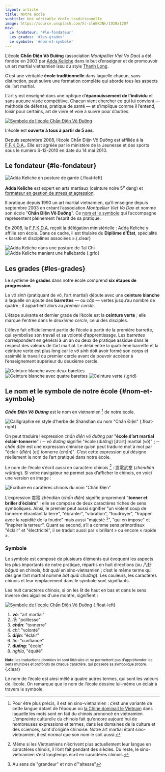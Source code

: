 ```yaml
---
layout: article
title: Notre école
subtitle: Une véritable école traditionnelle
image: https://source.unsplash.com/Xl-ilWBKJNk/1920x1207
nav:
  Le fondateur: '#le-fondateur'
  Les grades: '#les-grades'
  Le symbole: '#nom-et-symbole'
---
```


L’école **Chấn Điện Võ Đường** (association *Montpellier Viet Vo Dao*) a été fondée en 2003 par [Adda Keliche](#le-fondateur) dans le but d’enseigner et de promouvoir un art martial vietnamien issu du style [Thanh Long](./todo).

C’est une véritable **école traditionnelle** dans laquelle chacun, sans distinction, peut suivre une formation complète qui aborde tous les aspects de l’art martial.

L’art y est enseigné dans une optique d’**épanouissement de l’individu** et sans aucune visée compétitive. Chacun vient chercher ce qui lui convient — méthode de défense, pratique de santé — et s’implique comme il l’entend, loisir pour certains, art de vivre et voie à suivre pour d’autres.

[![Symbole de l'école Chấn Điện Võ Đường](/images/chandienbordnoir.jpg "Le symbole de notre école")](#nom-et-symbole)

L’école est **ouverte à tous à partir de 5 ans**.

Depuis septembre 2008, l’école Chấn Điện Võ Đường est affiliée à la <abbr title="Fédération française de karaté et disciplines associées">F.F.K.D.A.</abbr>. Elle est agréée par le ministère de la Jeunesse et des sports sous le numéro S-12-2010 en date du 14 mai 2010.





## Le fondateur {#le-fondateur}

![Adda Keliche en posture de garde](adda.jpg "Adda Keliche")
{.float-left}

**Adda Keliche** est expert en arts martiaux (ceinture noire 5<sup>e</sup> dang) et [formateur en gestion de stress et agression](/pro).

Il pratique depuis 1990 un art martial vietnamien, qu’il enseigne depuis septembre 2003 en créant l’association *Montpellier Viet Vo Dao* et nomme son école "**Chấn Điện Võ Đường**". Ce [nom et le symbole](#nom-et-symbole) qui l’accompagne représentent pleinement l’esprit de sa pratique.

En 2008, la <abbr title="Fédération française de karaté et disciplines associées">F.F.K.D.A.</abbr> reçoit la délégation ministérielle ; Adda Keliche y affilie son école. Dans ce cadre, il est titulaire du **Diplôme d'&Eacute;tat**, spécialité « karaté et disciplines associées ».{.clear}

![Adda Keliche dans une posture de Taï Chi](adda2.jpg)
![Adda Keliche maniant une hallebarde](adda3.jpg)
{.grid}



## Les grades {#les-grades}

Le système de **grades** dans notre école comprend **six étapes de progression**.

Le *võ sinh* (pratiquant de võ, l’art martial) débute avec une **ceinture blanche** à laquelle on ajoute des **barrettes** — ou *cấp* — vertes jusqu’au nombre de quatre ; il appartient alors au *premier cercle*.

L’étape suivante et dernier grade de l’école est la **ceinture verte** ; elle marque l’entrée dans le *deuxième cercle*, celui des disciples.

L’élève fait officiellement partie de l’école à partir de la première barrette, qui symbolise son travail et sa volonté d’apprentissage. Les barrettes correspondent en général à un an ou deux de pratique assidue dans le respect des valeurs de l’art martial. Le délai entre la quatrième barrette et la ceinture verte est plus long car le *võ sinh* doit avoir formé son corps et assimilé le travail du premier cercle avant de pouvoir accéder à l’enseignement supérieur du deuxième cercle.

![Ceinture blanche avec deux barettes](ceinture2cap.jpg)
![Ceinture blanche avec quatre barettes](ceinture4cap.jpg)
![Ceinture verte](ceintureverte.jpg)
{.grid}





## Le nom et le symbole de notre école {#nom-et-symbole}

***Chấn Điện Võ Đường*** est le nom en vietnamien [^1] de notre école.

![Calligraphie en style d’herbe de Shanshan du nom "Chấn Điện"](chan-dien-shanshan.png "Chấn Điện<br>Calligraphie en style d’herbe de Shanshan")
{.float-right}

On peut traduire l’expression *chấn điện võ đường* par "**école d’art martial éclair-tonnerre**" :
─ *võ đường* signifie "école (*đường*) [d’art] martial (*võ*)" ;
─ *chấn điện* est une expression chinoise qu’on peut traduire mot à mot par "éclair (*điện*) [et] tonnerre (*chấn*)". C’est cette expression qui désigne réellement le nom de l’art pratiqué dans notre école.

Le nom de l’école s’écrit aussi en caractère chinois [^2] : 震電武堂 (*zhèndiàn wǔtáng*). Si votre navigateur ne permet pas d’afficher le chinois, en voici une version en image :

![Ecriture en caratères chinois du nom "Chấn Điện"](zhendian.png)

L’expression 震電 zhèndiàn (*chấn điện*) signifie proprement "**tonner et briller d’éclairs**" ; elle se compose de deux caractères riches de sens symboliques. Ainsi, le premier peut aussi signifier "un violent coup de tonnerre ébranlant la terre", "ébranler", "vibration", "foudroyer", "frapper avec la rapidité de la foudre" mais aussi "majesté [^3]", "qui en impose" et "inspirer la terreur". Quant au second, s’il a comme sens primordiaux "éclair" et "électricité", il se traduit aussi par « brillant » ou encore « rapide ».


[^1]: Pour être plus précis, il est en sino-vietnamien : c’est une variante de cette langue datant de l’époque où [la Chine dominait le Vietnam](TODO) dans laquelle les mots sont en fait du chinois prononcé en vietnamien. L’empreinte culturelle du chinois fait qu’encore aujourd’hui de nombreuses expressions et termes, dans les domaines de la culture et des sciences, sont d’origine chinoise. Notre art martial étant sino-vietnamien, il est normal que son nom le soit aussi.

[^2]: Même si les Vietnamiens n’écrivent plus actuellement leur langue en caractères chinois, il l’ont fait pendant des siècles. Du reste, le sino-vietnamien s’est longtemps écrit en caractères chinois.

[^3]: Au sens de "grandeur" et non d’"altesse"



### Symbole

Le symbole est composé de plusieurs éléments qui évoquent les aspects les plus importants de notre pratique, répartis en huit directions (ou 八卦 *bāguà* en chinois, *bát quái* en sino-vietnamien ; c’est le même terme qui désigne l’art martial nommé *bát quái chưởng*). Les couleurs, les caractères chinois et leur emplacement dans le symbole sont signifiants.

Les huit caractères chinois, si on les lit de haut en bas et dans le sens inverse des aiguilles d'une montre, signifient :

[![Symbole de l'école Chấn Điện Võ Đường](/images/chandienbordnoir.jpg)](nom-et-symbole)
{.float-left}

1. ***võ***: "art martial"
2. *lễ*: "politesse"
3. ***chấn***: "tonnerre"
4. *chí*: "volonté"
5. ***điện***: "éclair"
6. *tín*: "confiance"
7. ***đường***: "école"
8. *nghĩa*, "équité"

<small><strong>Note</strong>: les traductions données ici sont littérales et ne permettent pas d'appréhender les sens multiples et profonds de chaque caractère, qui possède sa symbolique propre.</small>{.clear}

Le nom de l’école est ainsi mêlé à quatre autres termes, qui sont les valeurs de l’école. On remarque que le nom de l’école dessine lui-même un éclair à travers le symbole.
